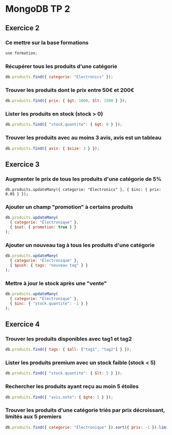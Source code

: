# MongoDB TP 2

## Exercice 2

### Ce mettre sur la base formations

```js
use formation;
```

### Récupérer tous les produits d'une catégorie

```js
db.products.find({ categorie: "Electronics" });
```

### Trouver les produits dont le prix entre 50€ et 200€

```js
db.produits.find({ prix: { $gt: 1000, $lt: 1500 } });
```

### Lister les produits en stock (stock > 0)

```js
db.produits.find({ "stock.quantite": { $gt: 0 } });
```

### Trouver les produits avec au moins 3 avis, avis est un tableau

```js
db.produits.find({ avis: { $size: 3 } });
```

## Exercice 3

### Augmenter le prix de tous les produits d'une catégorie de 5%

```jsf
db.produits.updateMany({ categorie: "Électronics" }, { $inc: { prix: 0.05 } });
```

### Ajouter un champ "promotion" à certains produits

```js
db.produits.updateMany(
  { categorie: "Électronique" },
  { $set: { promotion: true } }
);
```

### Ajouter un nouveau tag à tous les produits d'une catégorie

```js
db.produits.updateMany(
  { categorie: "Électronique" },
  { $push: { tags: "nouveau tag" } }
);
```

### Mettre à jour le stock après une "vente"

```js
db.produits.updateMany(
  { categorie: "Électronique" },
  { $inc: { "stock.quantite": -1 } }
);
```

## Exercice 4

### Trouver les produits disponibles avec tag1 et tag2

```js
db.produits.find({ tags: { $all: ["tag1", "tag2"] } });
```

### Lister les produits premium avec un stock faible (stock < 5)

```js
db.produits.find({ "stock.quantite": { $lt: 5 } });
```

### Rechercher les produits ayant reçu au moin 5 étoiles

```js
db.produits.find({ "avis.note": { $gte: 5 } });
```

### Trouver les produits d'une catégorie triés par prix décroissant, limités aux 5 premiers

```js
db.produits.find({ categorie: "Électronique" }).sort({ prix: -1 }).limit(5);
```
